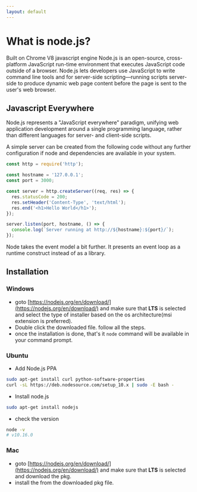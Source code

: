 ```yaml
---
layout: default
---
```

# What is node.js?

Built on Chrome V8 javascript engine Node.js is an open-source, cross-platform JavaScript run-time environment that executes JavaScript code outside of a browser. Node.js lets developers use JavaScript to write command line tools and for server-side scripting—running scripts server-side to produce dynamic web page content before the page is sent to the user's web browser.

## Javascript Everywhere
Node.js represents a "JavaScript everywhere" paradigm, unifying web application development around a single programming language, rather than different languages for server- and client-side scripts.

A simple server can be created from the following code without any further configuration if node and dependencies are available in your system.
```javascript
const http = require('http');

const hostname = '127.0.0.1';
const port = 3000;

const server = http.createServer((req, res) => {
  res.statusCode = 200;
  res.setHeader('Content-Type', 'text/html');
  res.end('<h1>Hello World</h1>');
});

server.listen(port, hostname, () => {
  console.log(`Server running at http://${hostname}:${port}/`);
});
```
Node takes the event model a bit further. It presents an event loop as a runtime construct instead of as a library.

## Installation
### Windows
* goto [https://nodejs.org/en/download/](https://nodejs.org/en/download/) and make sure that **LTS** is selected and select the type of installer based on the os architecture(msi extension is preferred).
* Double click the downloaded file. follow all the steps.
* once the installation is done, that's it `node` command will be available in your command prompt.

### Ubuntu
* Add Node.js PPA
```sh
sudo apt-get install curl python-software-properties
curl -sL https://deb.nodesource.com/setup_10.x | sudo -E bash -
```
* Install node.js
```sh
sudo apt-get install nodejs
```
* check the version
```sh
node -v 
# v10.16.0
```
### Mac
* goto [https://nodejs.org/en/download/](https://nodejs.org/en/download/) and make sure that **LTS** is selected and download the pkg.
* install the from the downloaded pkg file.